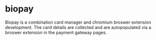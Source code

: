 # biopay

Biopay is a combination card manager and chromium broswer extension development. The card details are collected and are autopopulated via a broswer extension in the payment gateway pages. 
